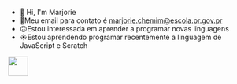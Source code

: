 - 👋 Hi, I'm Marjorie
- 🌙Meu email para contato é marjorie.chemim@escola.pr.gov.pr
- 🙃Estou interessada em aprender a programar novas linguagens 
- ☀️Estou aprendendo programar recentemente a linguagem de JavaScript e Scratch


<img src="https://img.shields.io/badge/GitHub-100000?style=for-the-badge&logo=github&logoColor=white" width="40" height="40"/>

